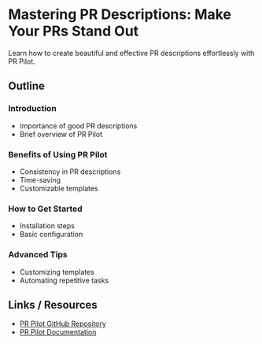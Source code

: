 # Mastering PR Descriptions: Make Your PRs Stand Out

Learn how to create beautiful and effective PR descriptions effortlessly with PR Pilot.

## Outline

### Introduction
- Importance of good PR descriptions
- Brief overview of PR Pilot

### Benefits of Using PR Pilot
- Consistency in PR descriptions
- Time-saving
- Customizable templates

### How to Get Started
- Installation steps
- Basic configuration

### Advanced Tips
- Customizing templates
- Automating repetitive tasks

## Links / Resources
- [PR Pilot GitHub Repository](https://github.com/mlamina/social-media)
- [PR Pilot Documentation](https://github.com/mlamina/social-media/wiki)
